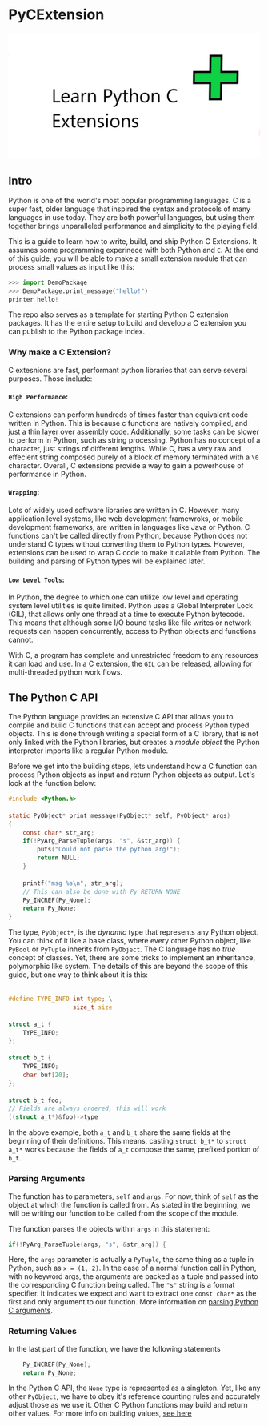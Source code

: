 # PyCExtension

![Learn Python C Extensions](images/logo.png)


## Intro

Python is one of the world's most popular programming languages. C is a super fast, older language
that inspired the syntax and protocols of many languages in use today. They are both powerful languages,
but using them together brings unparalleled performance and simplicity to the playing field.

This is a guide to learn how to write, build, and ship Python C Extensions. It assumes some programming experinece
with both Python and `C`. At the end of this guide, you will be able to make a small extension module that can process
small values as input like this:

```py
>>> import DemoPackage
>>> DemoPackage.print_message("hello!")
printer hello!
```

The repo also serves as a template for starting Python C extension packages. It has the entire setup
to build and develop a C extension you can publish to the Python package index.

### Why make a C Extension?

C extesnions are fast, performant python libraries that can serve several purposes. Those include:

#### `High Performance`: 

C extensions can perform hundreds of times faster than equivalent code written in Python. 
This is because c functions are natively compiled, and just a thin layer over assembly code. Additionally, some
tasks can be slower to perform in Python, such as string processing. Python has no concept of a character, just strings of different lengths.
While C, has a very raw and effecient string composed purely of a block of memory terminated with a `\0` character. Overall,
C extensions provide a way to gain a powerhouse of performance in Python.

#### `Wrapping`:

Lots of widely used software libraries are written in C. However, many application level systems, like web development
framewroks, or mobile development frameworks, are written in languages like Java or Python. C functions can't be
called directly from Python, because Python does not understand C types without converting them to Python types. 
However, extensions can be used to wrap C code to make it callable from Python. The building and parsing of Python
types will be explained later.

#### `Low Level Tools`:

In Python, the degree to which one can utilize low level and operating system level utilities is 
quite limited. Python uses a Global Interpreter Lock (GIL), that allows only one thread at a time to execute
Python bytecode. This means that although some I/O bound tasks like file writes or network requests can
happen concurrently, access to Python objects and functions cannot.

With C, a program has complete and unrestricted freedom to any resources it can load and use. In a C extension,
the `GIL` can be released, allowing for multi-threaded python work flows.

## The Python C API

The Python language provides an extensive C API that allows you to compile and build C functions that
can accept and process Python typed objects. This is done through writing a special form of a C library,
that is not only linked with the Python libraries, but creates a *module object* the Python interpreter imports
like a regular Python module.

Before we get into the building steps, lets understand how a C function can process Python objects as input
and return Python objects as output. Let's look at the function below:

```c
#include <Python.h>

static PyObject* print_message(PyObject* self, PyObject* args)
{
    const char* str_arg;
    if(!PyArg_ParseTuple(args, "s", &str_arg)) {
        puts("Could not parse the python arg!");
        return NULL;
    }

    printf("msg %s\n", str_arg);
    // This can also be done with Py_RETURN_NONE
    Py_INCREF(Py_None);
    return Py_None;
}
```

The type, `PyObject*`, is the *dynamic* type that represents any Python object. You can think of it like a
base class, where every other Python object, like `PyBool` or `PyTuple` inherits from `PyObject`. The C
language has no *true* concept of classes. Yet, there are some tricks to implement an inheritance, polymorphic like system.
The details of this are beyond the scope of this guide, but one way to think about it is this:

```c

#define TYPE_INFO int type; \
                  size_t size

struct a_t {
    TYPE_INFO;
};

struct b_t {
    TYPE_INFO;
    char buf[20];
};

struct b_t foo;
// Fields are always ordered, this will work
((struct a_t*)&foo)->type
```

In the above example, both `a_t` and `b_t` share the same fields at the beginning of their definitions. This means, casting `struct b_t*` to
`struct a_t*` works because the fields of `a_t` compose the same, prefixed portion of `b_t`.

### Parsing Arguments

The function has to parameters, `self` and `args`. For now, think of `self` as the object at which the function is called from.
As stated in the beginning, we will be writing our function to be called from the scope of the module.

The function parses the objects within `args` in this statement:

```c
if(!PyArg_ParseTuple(args, "s", &str_arg)) {
```

Here, the `args` parameter is actually a `PyTuple`, the same thing as a tuple in Python, such as 
`x = (1, 2)`. In the case of a normal function call in Python, with no keyword args, the arguments are packed
as a tuple and passed into the corresponding C function being called. The `"s"` string is a format specifier.
It indicates we expect and want to extract one `const char*` as the first and only argument to our function.
More information on [parsing Python C arguments](https://docs.python.org/3/c-api/arg.html).

### Returning Values

In the last part of the function, we have the following statements

```c
    Py_INCREF(Py_None);
    return Py_None;
```

In the Python C API, the `None` type is represented as a singleton. Yet, like any other `PyObject`, we have
to obey it's reference counting rules and accurately adjust those as we use it. Other C Python functions 
may build and return other values. For more info on building values, [see here](https://docs.python.org/3/c-api/arg.html#building-values)




 